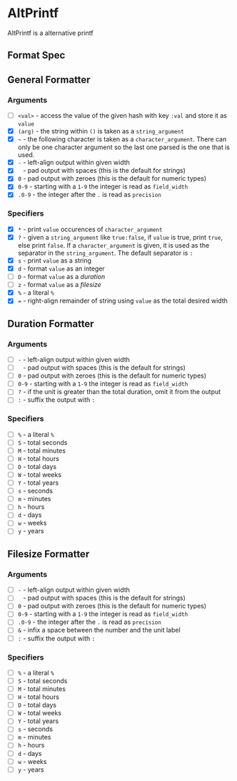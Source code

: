 # AltPrintf

AltPrintf is a alternative printf

## Format Spec

## General Formatter

### Arguments
- [ ] `<val>` - access the value of the given hash with key `:val` and store it as `value`
- [x] `(arg)` - the string within `()` is taken as a `string_argument`
- [x] `~`     - the following character is taken as a `character_argument`.  There can only be one character argument so the last one parsed is the one that is used.
- [x] `-`     - left-align output within given width
- [x] ` `     - pad output with spaces (this is the default for strings)
- [x] `0`     - pad output with zeroes (this is the default for numeric types)
- [x] `0-9`   - starting with a `1-9` the integer is read as `field_width`
- [x] `.0-9`  - the integer after the `.` is read as `precision`

### Specifiers
- [x] `*`     - print `value` occurences of `character_argument`
- [x] `?`     - given a `string_argument` like `true:false`, if `value` is true,
  print `true`, else print `false`.  If a `character_argument` is given, it is
  used as the separator in the `string_argument`.  The default separator is `:`
- [x] `s`     - print `value` as a string
- [x] `d`     - format `value` as an integer
- [ ] `D`     - format `value` as a *duration*
- [ ] `z`     - format `value` as a *filesize*
- [x] `%`     - a literal `%`
- [x] `=`     - right-align remainder of string using `value` as the total
  desired width

## Duration Formatter

### Arguments
- [ ] `-`     - left-align output within given width
- [ ] ` `     - pad output with spaces (this is the default for strings)
- [ ] `0`     - pad output with zeroes (this is the default for numeric types)
- [ ] `0-9`   - starting with a `1-9` the integer is read as `field_width`
- [ ] `?`     - if the unit is greater than the total duration, omit it from the output
- [ ] `:`     - suffix the output with `:`

### Specifiers
- [ ] `%`     - a literal `%`
- [ ] `S`     - total seconds
- [ ] `M`     - total minutes
- [ ] `H`     - total hours
- [ ] `D`     - total days
- [ ] `W`     - total weeks
- [ ] `Y`     - total years
- [ ] `s`     - seconds
- [ ] `m`     - minutes
- [ ] `h`     - hours
- [ ] `d`     - days
- [ ] `w`     - weeks
- [ ] `y`     - years

## Filesize Formatter

### Arguments
- [ ] `-`     - left-align output within given width
- [ ] ` `     - pad output with spaces (this is the default for strings)
- [ ] `0`     - pad output with zeroes (this is the default for numeric types)
- [ ] `0-9`   - starting with a `1-9` the integer is read as `field_width`
- [ ] `.0-9`  - the integer after the `.` is read as `precision`
- [ ] `&`     - infix a space between the number and the unit label
- [ ] `:`     - suffix the output with `:`

### Specifiers
- [ ] `%`     - a literal `%`
- [ ] `S`     - total seconds
- [ ] `M`     - total minutes
- [ ] `H`     - total hours
- [ ] `D`     - total days
- [ ] `W`     - total weeks
- [ ] `Y`     - total years
- [ ] `s`     - seconds
- [ ] `m`     - minutes
- [ ] `h`     - hours
- [ ] `d`     - days
- [ ] `w`     - weeks
- [ ] `y`     - years
